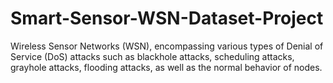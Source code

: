 # Smart-Sensor-WSN-Dataset-Project
 Wireless Sensor Networks (WSN), encompassing various types of Denial of Service (DoS) attacks such as blackhole attacks, scheduling attacks, grayhole attacks, flooding attacks, as well as the normal behavior of nodes.  
